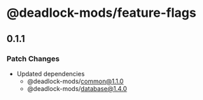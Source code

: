 # @deadlock-mods/feature-flags

## 0.1.1

### Patch Changes

- Updated dependencies
  - @deadlock-mods/common@1.1.0
  - @deadlock-mods/database@1.4.0
